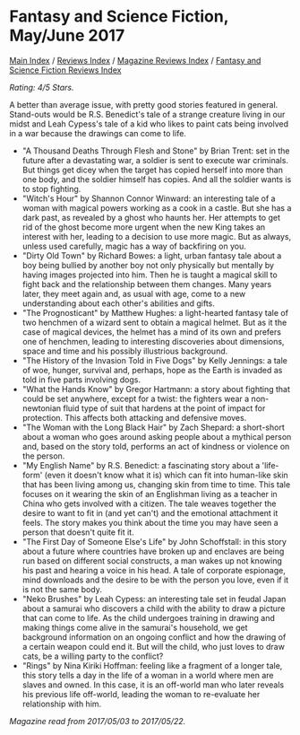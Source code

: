 # Fantasy and Science Fiction, May/June 2017

[Main Index](../../../README.md) / [Reviews Index](../../README.md) / [Magazine Reviews Index](../README.md) / [Fantasy and Science Fiction Reviews Index](README.md)

*Rating: 4/5 Stars.*

A better than average issue, with pretty good stories featured in general. Stand-outs would be R.S. Benedict's tale of a strange creature living in our midst and Leah Cypess's tale of a kid who likes to paint cats being involved in a war because the drawings can come to life.

- "A Thousand Deaths Through Flesh and Stone" by Brian Trent: set in the future after a devastating war, a soldier is sent to execute war criminals. But things get dicey when the target has copied herself into more than one body, and the soldier himself has copies. And all the soldier wants is to stop fighting.
- "Witch's Hour" by Shannon Connor Winward: an interesting tale of a woman with magical powers working as a cook in a castle. But she has a dark past, as revealed by a ghost who haunts her. Her attempts to get rid of the ghost become more urgent when the new King takes an interest with her, leading to a decision to use more magic. But as always, unless used carefully, magic has a way of backfiring on you.
- "Dirty Old Town" by Richard Bowes: a light, urban fantasy tale about a boy being bullied by another boy not only physically but mentally by having images projected into him. Then he is taught a magical skill to fight back and the relationship between them changes. Many years later, they meet again and, as usual with age, come to a new understanding about each other's abilities and gifts.
- "The Prognosticant" by Matthew Hughes: a light-hearted fantasy tale of two henchmen of a wizard sent to obtain a magical helmet. But as it the case of magical devices, the helmet has a mind of its own and prefers one of henchmen, leading to interesting discoveries about dimensions, space and time and his possibly illustrious background.
- "The History of the Invasion Told in Five Dogs" by Kelly Jennings: a tale of woe, hunger, survival and, perhaps, hope as the Earth is invaded as told in five parts involving dogs.
- "What the Hands Know" by Gregor Hartmann: a story about fighting that could be set anywhere, except for a twist: the fighters wear a non-newtonian fluid type of suit that hardens at the point of impact for protection. This affects both attacking and defensive moves.
- "The Woman with the Long Black Hair" by Zach Shepard: a short-short about a woman who goes around asking people about a mythical person and, based on the story told, performs an act of kindness or violence on the person.
- "My English Name" by R.S. Benedict: a fascinating story about a 'life-form' (even it doesn't know what it is) which can fit into human-like skin that has been living among us, changing skin from time to time. This tale focuses on it wearing the skin of an Englishman living as a teacher in China who gets involved with a citizen. The tale weaves together the desire to want to fit in (and yet can't) and the emotional attachment it feels. The story makes you think about the time you may have seen a person that doesn't quite fit it.
- "The First Day of Someone Else's Life" by John Schoffstall: in this story about a future where countries have broken up and enclaves are being run based on different social constructs, a man wakes up not knowing his past and hearing a voice in his head. A tale of corporate espionage, mind downloads and the desire to be with the person you love, even if it is not the same body.
- "Neko Brushes" by Leah Cypess: an interesting tale set in feudal Japan about a samurai who discovers a child with the ability to draw a picture that can come to life. As the child undergoes training in drawing and making things come alive in the samurai's household, we get background information on an ongoing conflict and how the drawing of a certain weapon could end it. But will the child, who just loves to draw cats, be a willing party to the conflict?
- "Rings" by Nina Kiriki Hoffman: feeling like a fragment of a longer tale, this story tells a day in the life of a woman in a world where men are slaves and owned. In this case, it is an off-world man who later reveals his previous life off-world, leading the woman to re-evaluate her relationship with him.

*Magazine read from 2017/05/03 to 2017/05/22.*
